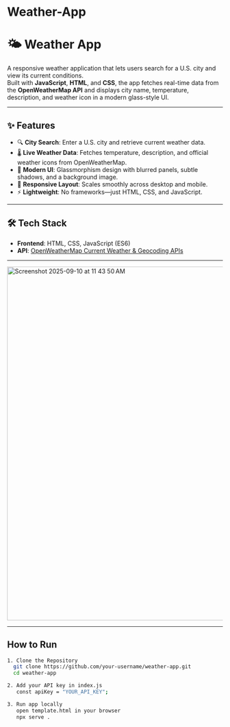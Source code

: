 # Weather-App

# 🌤️ Weather App
A responsive weather application that lets users search for a U.S. city and view its current conditions.  
Built with **JavaScript**, **HTML**, and **CSS**, the app fetches real-time data from the **OpenWeatherMap API** and displays city name, temperature, description, and weather icon in a modern glass-style UI.

---

## ✨ Features
- 🔍 **City Search**: Enter a U.S. city and retrieve current weather data.  
- 🌡 **Live Weather Data**: Fetches temperature, description, and official weather icons from OpenWeatherMap.  
- 🎨 **Modern UI**: Glassmorphism design with blurred panels, subtle shadows, and a background image.  
- 📱 **Responsive Layout**: Scales smoothly across desktop and mobile.  
- ⚡ **Lightweight**: No frameworks—just HTML, CSS, and JavaScript.  

---

## 🛠️ Tech Stack

- **Frontend**: HTML, CSS, JavaScript (ES6)  
- **API**: [OpenWeatherMap Current Weather & Geocoding APIs](https://openweathermap.org/)  

---


<img width="1473" height="826" alt="Screenshot 2025-09-10 at 11 43 50 AM" src="https://github.com/user-attachments/assets/72be0af0-be50-484b-91e5-b8b32b312350" />


---

## How to Run
```bash
1. Clone the Repository
  git clone https://github.com/your-username/weather-app.git
  cd weather-app

2. Add your API key in index.js
   const apiKey = "YOUR_API_KEY";

3. Run app locally
   open template.html in your browser
   npx serve .


